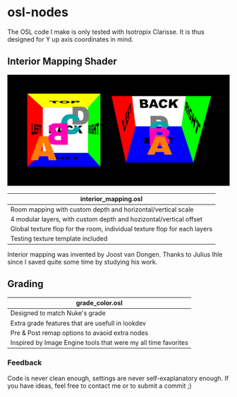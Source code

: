 # osl-nodes
The OSL code I make is only tested with Isotropix Clarisse. It is thus designed for Y up axis coordinates in mind.

## Interior Mapping Shader

<img src="interior_mapping/interior_mapping_preview.png" width="800">

| interior_mapping.osl |
|-|
| Room mapping with custom depth and horizontal/vertical scale |
| 4 modular layers, with custom depth and hozizontal/vertical offset |
| Global texture flop for the room, individual texture flop for each layers |
| Testing texture template included |

Interior mapping was invented by Joost van Dongen.
Thanks to Julius Ihle since I saved quite some time by studying his work.

## Grading

| grade_color.osl |
|-|
| Designed to match Nuke's grade |
| Extra grade features that are usefull in lookdev |
| Pre & Post remap options to avaoid extra nodes |
| Inspired by Image Engine tools that were my all time favorites |

### Feedback
Code is never clean enough, settings are never self-exaplanatory enough.
If you have ideas, feel free to contact me or to submit a commit ;)

